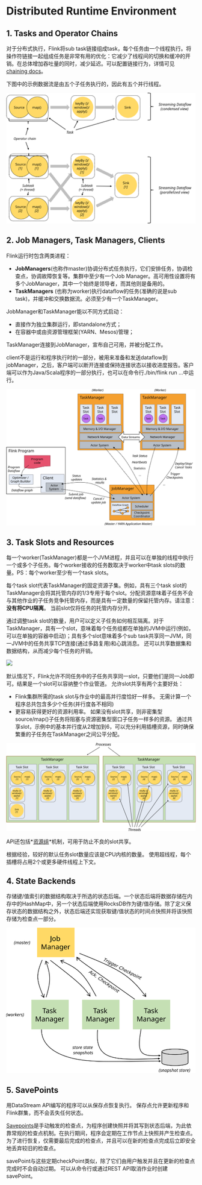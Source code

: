 # Distributed Runtime Environment

## 1. Tasks and Operator Chains

对于分布式执行，Flink将sub task链接组成task，每个任务由一个线程执行。将操作符链接一起组成任务是非常有用的优化：它减少了线程间的切换和缓冲的开销。在总体增加吞吐量的同时，减少延迟。可以配置链接行为，详情可见[chaining docs](https://ci.apache.org/projects/flink/flink-docs-release-1.10/dev/stream/operators/#task-chaining-and-resource-groups)。

下图中的示例数据流是由五个子任务执行的，因此有五个并行线程。

![](../../img/tasks_chains.svg)

## 2. Job Managers, Task Managers, Clients

Flink运行时包含两类进程：

- **JobManagers**(也称作master)协调分布式任务执行，它们安排任务，协调检查点，协调故障恢复等。集群中至少有一个Job Manager。高可用性设置将有多个JobManager，其中一个始终是领导者，而其他则是备用的。
- **TaskManagers** (也称为worker)执行dataflow的任务(准确的说是sub task)，并缓冲和交换数据流。必须至少有一个TaskManager。

JobManager和TaskManager能以不同方式启动：

- 直接作为独立集群运行，即standalone方式；
- 在容器中或由资源管理框架(YARN、Mesos)管理；

 TaskManager连接到JobManager，宣布自己可用，并被分配工作。

client不是运行和程序执行时的一部分，被用来准备和发送dataflow到jobManager，之后，客户端可以断开连接或保持连接状态以接收进度报告。客户端可以作为Java/Scala程序的一部分执行，也可以在命令行./bin/flink run ...中运行。

![](../../img/processes.svg)

## 3. Task Slots and Resources

每一个worker(TaskManager)都是一个JVM进程，并且可以在单独的线程中执行一个或多个子任务。每个worker接收的任务数取决于worker中task slots的数量。PS：每个worker至少有一个task slots。

每个task slot代表TaskManager的固定资源子集。例如，具有三个task slot的TaskManager会将其托管内存的1/3专用于每个slot。分配资源意味着子任务不会与其他作业的子任务竞争托管内存，而是具有一定数量的保留托管内存。请注意：**没有将CPU隔离**。 当前slot仅将任务的托管内存分开。

通过调整task slot的数量，用户可以定义子任务如何相互隔离。对于TaskManager，具有一个slot，意味着每个任务组都在单独的JVM中运行(例如，可以在单独的容器中启动)；具有多个slot意味着多个sub task共享同一JVM，同一JVM中的任务共享TCP连接(通过多路复用)和心跳消息。 还可以共享数据集和数据结构，从而减少每个任务的开销。

![](../img/tasks_slots.svg)

默认情况下，Flink允许不同任务中的子任务共享同一slot，只要他们是同一Job即可。结果是一个slot可以容纳整个作业管道。 允许slot共享有两个主要好处：

- Flink集群所需的task slot与作业中的最高并行度恰好一样多。 无需计算一个程序总共包含多少个任务(并行度各不相同)
- 更容易获得更好的资源利用率。 如果没有slot共享，则非密集型source/map()子任务将阻塞与资源密集型窗口子任务一样多的资源。 通过共享slot，示例中的基本并行度从2增加到6，可以充分利用插槽资源，同时确保繁重的子任务在TaskManager之间公平分配。

![](../../img/slot_sharing.svg)

API还包括*[资源组](https://ci.apache.org/projects/flink/flink-docs-release-1.10/dev/stream/operators/#task-chaining-and-resource-groups)*机制，可用于防止不良的slot共享。

根据经验，较好的默认任务slot数量应该是CPU内核的数量。 使用超线程，每个插槽将占用2个或更多硬件线程上下文。

## 4. State Backends

存储键/值索引的数据结构取决于所选的状态后端。一个状态后端将数据存储在内存中的HashMap中，另一个状态后端使用RocksDB作为键/值存储。除了定义保存状态的数据结构之外，状态后端还实现获取键/值状态的时间点快照并将该快照存储为检查点一部分。

![](../../img/checkpoints.svg)

## 5. SavePoints

用DataStream API编写的程序可以从保存点恢复执行。 保存点允许更新程序和Flink群集，而不会丢失任何状态。

[Savepoints](https://ci.apache.org/projects/flink/flink-docs-release-1.10/ops/state/savepoints.html)是手动触发的检查点，为程序创建快照并将其写到状态后端，为此依靠常规的检查点机制。在执行期间，程序会定期在工作节点上快照并产生检查点。 为了进行恢复，仅需要最后完成的检查点，并且可以在新的检查点完成后立即安全地丢弃较旧的检查点。

savePoint与这些定期checkPoint类似，除了它们由用户触发并且在更新的检查点完成时不会自动过期。 可以从命令行或通过REST API取消作业时创建savePoint。